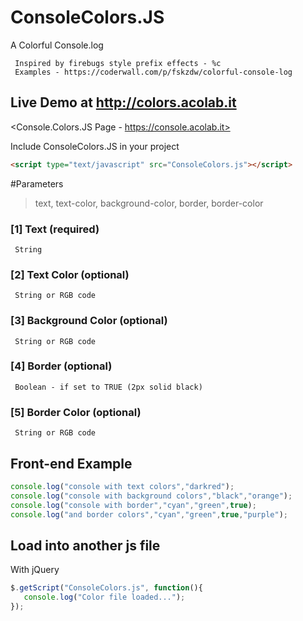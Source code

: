 # ConsoleColors.JS
A Colorful Console.log

     Inspired by firebugs style prefix effects - %c
     Examples - https://coderwall.com/p/fskzdw/colorful-console-log
     
     
## Live Demo at <http://colors.acolab.it>
<Console.Colors.JS Page - https://console.acolab.it>
   
Include ConsoleColors.JS in your project 
```html 
<script type="text/javascript" src="ConsoleColors.js"></script>
```


#Parameters
>text, text-color, background-color, border, border-color

###     [1]  Text (required)
     String
     
###     [2]  Text Color (optional)
     String or RGB code
      
###     [3]  Background Color (optional)
     String or RGB code
     
###     [4]  Border (optional)
     Boolean - if set to TRUE (2px solid black)
     
###     [5]  Border Color  (optional)
     String or RGB code


## Front-end Example  
   
```javascript 
console.log("console with text colors","darkred");
console.log("console with background colors","black","orange");
console.log("console with border","cyan","green",true);
console.log("and border colors","cyan","green",true,"purple");

```

## Load into another js file  
With jQuery
   
```javascript 
$.getScript("ConsoleColors.js", function(){
   console.log("Color file loaded...");
});
```






